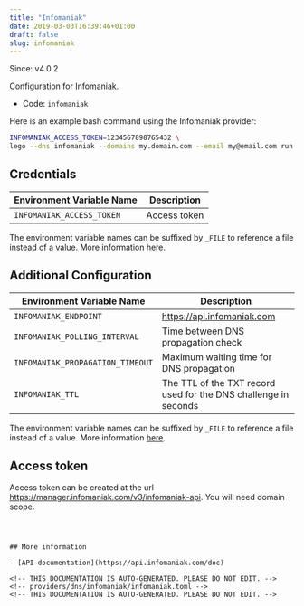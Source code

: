 ```yaml
---
title: "Infomaniak"
date: 2019-03-03T16:39:46+01:00
draft: false
slug: infomaniak
---
```


<!-- THIS DOCUMENTATION IS AUTO-GENERATED. PLEASE DO NOT EDIT. -->
<!-- providers/dns/infomaniak/infomaniak.toml -->
<!-- THIS DOCUMENTATION IS AUTO-GENERATED. PLEASE DO NOT EDIT. -->

Since: v4.0.2

Configuration for [Infomaniak](https://www.infomaniak.com/).


<!--more-->

- Code: `infomaniak`

Here is an example bash command using the Infomaniak provider:

```bash
INFOMANIAK_ACCESS_TOKEN=1234567898765432 \
lego --dns infomaniak --domains my.domain.com --email my@email.com run
```




## Credentials

| Environment Variable Name | Description |
|-----------------------|-------------|
| `INFOMANIAK_ACCESS_TOKEN` | Access token |

The environment variable names can be suffixed by `_FILE` to reference a file instead of a value.
More information [here](/lego/dns/#configuration-and-credentials).


## Additional Configuration

| Environment Variable Name | Description |
|--------------------------------|-------------|
| `INFOMANIAK_ENDPOINT` | https://api.infomaniak.com |
| `INFOMANIAK_POLLING_INTERVAL` | Time between DNS propagation check |
| `INFOMANIAK_PROPAGATION_TIMEOUT` | Maximum waiting time for DNS propagation |
| `INFOMANIAK_TTL` | The TTL of the TXT record used for the DNS challenge in seconds |

The environment variable names can be suffixed by `_FILE` to reference a file instead of a value.
More information [here](/lego/dns/#configuration-and-credentials).

## Access token

Access token can be created at the url https://manager.infomaniak.com/v3/infomaniak-api.
You will need domain scope.
```



## More information

- [API documentation](https://api.infomaniak.com/doc)

<!-- THIS DOCUMENTATION IS AUTO-GENERATED. PLEASE DO NOT EDIT. -->
<!-- providers/dns/infomaniak/infomaniak.toml -->
<!-- THIS DOCUMENTATION IS AUTO-GENERATED. PLEASE DO NOT EDIT. -->
